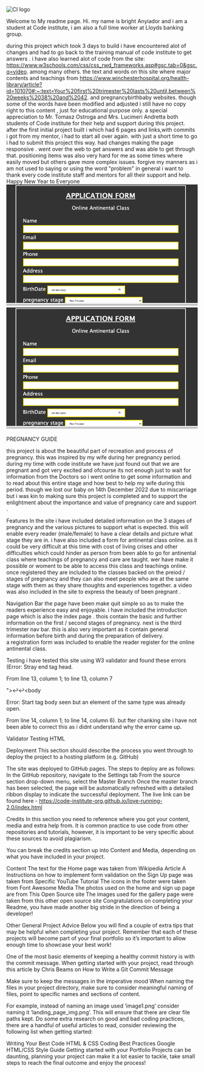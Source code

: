 ![CI logo](https://codeinstitute.s3.amazonaws.com/fullstack/ci_logo_small.png)

Welcome to My readme page.
Hi. 
my name is bright Anyiador and i am a student at Code institute, i am also a full time worker at Lloyds banking group. 

during this project which took 3 days to build i have encountered alot of changes and had to go back to the training manual of code institute to get answers . i have also learned alot of code from the site: https://www.w3schools.com/css/css_rwd_frameworks.asp#gsc.tab=0&gsc.q=video. among many others. 
the text and words on this site where major contents and teachings from https://www.winchesterhospital.org/health-library/article?id=101070#:~:text=Your%20first%20trimester%20lasts%20until,between%20weeks%2038%20and%2042. and pregnancybirthbaby websites. though some of the words have been modified and adjusted i still have no copy right to this content , just for educational purpose only.
a special appreciation to Mr. Tomasz Ostroga and Mrs. Lucimeri Andretta both students of Code institute for their help and support during this project. 
after the first initial project built i which had 6 pages and links,with commits i got from my mentor, i had to start all over again. with just a short time to go i had to submit this project this way. had changes making the page responsive . went over the web to get answers and was able to get through that. 
positioning items was also very hard for me as some times where easily moved but others gave more complex issues.
forgive my manners as i am not used to saying or using the word "problem"
in general i want to thank every code institute staff and mentors for all their support and help.
Happy New Year to Everyone
<img src="image/project1.png" alt="registration form to antinental class">
<img src="image/project1.png" alt="registration form to antinental class">

PREGNANCY GUIDE

this project is about the beautiful part of recreation and process of pregnancy. this was inspired by my wife during her pregnancy period.
during my time with code institute we have just found out that we are pregnant and got very excited and ofcourse its not enough just to wait for information from the Doctors so i went online to get some information and to read about this entire stage and how best to help my wife during this period.  though we lost our baby on 14th December 2022 due to miscarriage but i was kin to making sure this project is completed and to support the enlightment about the importance and value of pregnancy care and support .

Features
In the site i have included detailed information on the 3 stages of pregnancy and the various pictures to support what is expected. this will enable every reader (male/female) to have a clear details and picture what stage they are in. i have also included a form for antinental class online. as it could be very difficult at this time with cost of living crises and other difficulties which could hinder as person from been able to go for antinental class where teachings of pregnancy and care are taught. wer have make it possible or woment to be able to access this class and teachings online. once registered they are included to the classes backed on the preiod / stages of pregnancy and they can also meet people who are at the same stage with them as they share thoughts and experiences together.
a video was also included in the site to express the beauty of been pregnant .


Navigation Bar
the page have been make quit simple so as to make the readers experience easy and enjoyable.
i have included the introduction page which is also the index page . thois contain the basic and further information on the first / second stages of pregnancy.
next is the third trimester nav bar. this is also very important as it contain general information before birth and during the preparation of delivery.  
a registration form was included to enable the reader register for the online antinental class.


Testing
i have tested this site using W3 validator and found these errors (Error: Stray end tag head.

From line 13, column 1; to line 13, column 7

"></form>↩</head>↩<body

Error: Start tag body seen but an element of the same type was already open.

From line 14, column 1; to line 14, column 6). but fter chanking site i have not been able to correct this as i didnt understand why the error came up.

Validator Testing
HTML

Deployment
This section should describe the process you went through to deploy the project to a hosting platform (e.g. GitHub)

The site was deployed to GitHub pages. The steps to deploy are as follows:
In the GitHub repository, navigate to the Settings tab
From the source section drop-down menu, select the Master Branch
Once the master branch has been selected, the page will be automatically refreshed with a detailed ribbon display to indicate the successful deployment.
The live link can be found here - https://code-institute-org.github.io/love-running-2.0/index.html

Credits
In this section you need to reference where you got your content, media and extra help from. It is common practice to use code from other repositories and tutorials, however, it is important to be very specific about these sources to avoid plagiarism.

You can break the credits section up into Content and Media, depending on what you have included in your project.

Content
The text for the Home page was taken from Wikipedia Article A
Instructions on how to implement form validation on the Sign Up page was taken from Specific YouTube Tutorial
The icons in the footer were taken from Font Awesome
Media
The photos used on the home and sign up page are from This Open Source site
The images used for the gallery page were taken from this other open source site
Congratulations on completing your Readme, you have made another big stride in the direction of being a developer!

Other General Project Advice
Below you will find a couple of extra tips that may be helpful when completing your project. Remember that each of these projects will become part of your final portfolio so it’s important to allow enough time to showcase your best work!

One of the most basic elements of keeping a healthy commit history is with the commit message. When getting started with your project, read through this article by Chris Beams on How to Write a Git Commit Message

Make sure to keep the messages in the imperative mood
When naming the files in your project directory, make sure to consider meaningful naming of files, point to specific names and sections of content.

For example, instead of naming an image used ‘image1.png’ consider naming it ‘landing_page_img.png’. This will ensure that there are clear file paths kept.
Do some extra research on good and bad coding practices, there are a handful of useful articles to read, consider reviewing the following list when getting started:

Writing Your Best Code
HTML & CSS Coding Best Practices
Google HTML/CSS Style Guide
Getting started with your Portfolio Projects can be daunting, planning your project can make it a lot easier to tackle, take small steps to reach the final outcome and enjoy the process!
